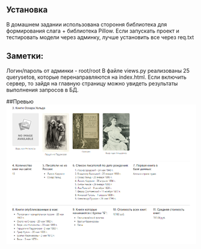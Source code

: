 ## Установка
В домашнем задании использована стороння библиотека для формирования слага + библиотека Pillow. Если запускать проект и тестировать модели через админку, лучше установить все через req.txt

## Заметки:
Логин/пароль от админки - root/root
В файле views.py реализованы 25 querysetов, которые перенаправляются на index.html. Если включить сервер, то зайдя на главную страницу можно увидеть результаты выполнения запросов в БД. 

##Превью
![img](preview.png)
